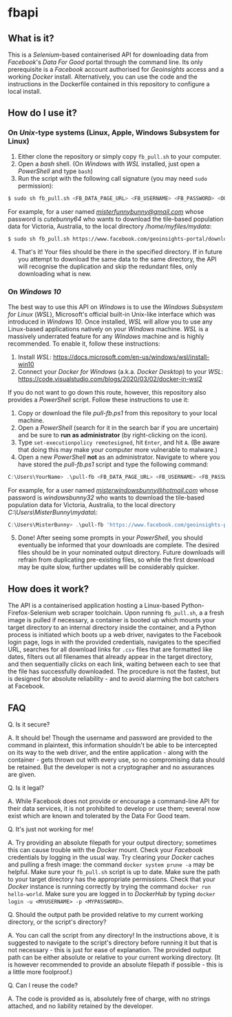 # fbapi

## What is it?

This is a *Selenium*-based containerised API for downloading data from *Facebook*'s *Data For Good* portal through the command line. Its only prerequisite is a *Facebook* account authorised for *Geoinsights* access and a working *Docker* install. Alternatively, you can use the code and the instructions in the Dockerfile contained in this repository to configure a local install.

## How do I use it?

### On *Unix*-type systems (Linux, Apple, Windows Subsystem for Linux)

1. Either clone the repository or simply copy `fb_pull.sh` to your computer.
2. Open a *bash* shell. (On *Windows* with *WSL* installed, just open a *PowerShell* and type `bash`)
3. Run the script with the following call signature (you may need `sudo` permission):
```bash
$ sudo sh fb_pull.sh <FB_DATA_PAGE_URL> <FB_USERNAME> <FB_PASSWORD> <OUTPUT_DIRECTORY>
```
For example, for a user named *misterfunnybunny@gmail.com* whose password is *cutebunny64* who wants to download the tile-based population data for Victoria, Australia, to the local directory */home/myfiles/mydata*:
```bash
$ sudo sh fb_pull.sh https://www.facebook.com/geoinsights-portal/downloads/?id=223808228714910 misterfunnybunny@gmail.com cutebunny64 /home/myfiles/mydata
```
4. That's it! Your files should be there in the specified directory. If in future you attempt to download the same data to the same directory, the API will recognise the duplication and skip the redundant files, only downloading what is new.

### On *Windows 10*

The best way to use this API on *Windows* is to use the *Windows Subsystem for Linux* (*WSL*), Microsoft's official built-in Unix-like interface which was introduced in *Windows 10*. Once installed, *WSL* will allow you to use any Linux-based applications natively on your *Windows* machine. *WSL* is a massively underrated feature for any *Windows* machine and is highly recommended. To enable it, follow these instructions:

1. Install *WSL*: https://docs.microsoft.com/en-us/windows/wsl/install-win10
2. Connect your *Docker for Windows* (a.k.a. *Docker Desktop*) to your *WSL*: https://code.visualstudio.com/blogs/2020/03/02/docker-in-wsl2

If you do not want to go down this route, however, this repository also provides a *PowerShell* script. Follow these instructions to use it:

1. Copy or download the file *pull-fb.ps1* from this repository to your local machine.
2. Open a *PowerShell* (search for it in the search bar if you are uncertain) and be sure to **run as administrator** (by right-clicking on the icon).
3. Type `set-executionpolicy remotesigned`, hit `Enter`, and hit `A`. (Be aware that doing this may make your computer more vulnerable to malware.)
4. Open a new *PowerShell* **not** as an administrator. Navigate to where you have stored the *pull-fb.ps1* script and type the following command:
```powershell
C:\Users\YourName> .\pull-fb <FB_DATA_PAGE_URL> <FB_USERNAME> <FB_PASSWORD> <OUTPUT_DIRECTORY>
```
For example, for a user named *misterwindowsbunny@hotmail.com* whose password is *windowsbunny32* who wants to download the tile-based population data for Victoria, Australia, to the local directory *C:\Users\MisterBunny\mydata\\*:
```powershell
C:\Users\MisterBunny> .\pull-fb 'https://www.facebook.com/geoinsights-portal/downloads/?id=223808228714910' 'misterwindowsbunny@hotmail.com' 'windowsbunny32' C:\Users\MisterBunny\mydata\
```
5. Done! After seeing some prompts in your *PowerShell*, you should eventually be informed that your downloads are complete. The desired files should be in your nominated output directory. Future downloads will refrain from duplicating pre-existing files, so while the first download may be quite slow, further updates will be considerably quicker.

## How does it work?

The API is a containerised application hosting a Linux-based Python-Firefox-Selenium web scraper toolchain. Upon running `fb_pull.sh`, a a fresh image is pulled if necessary, a container is booted up which mounts your target directory to an internal directory inside the container, and a Python process is initiated which boots up a web driver, navigates to the Facebook login page, logs in with the provided credentials, navigates to the specified URL, searches for all download links for `.csv` files that are formatted like dates, filters out all filenames that already appear in the target directory, and then sequentially clicks on each link, waiting between each to see that the file has successfully downloaded. The procedure is not the fastest, but is designed for absolute reliability - and to avoid alarming the bot catchers at Facebook.

## FAQ

Q. Is it secure?

A. It should be! Though the username and password are provided to the command in plaintext, this information shouldn't be able to be intercepted on its way to the web driver, and the entire application - along with the container - gets thrown out with every use, so no compromising data should be retained. But the developer is not a cryptographer and no assurances are given.

Q. Is it legal?

A. While Facebook does not provide or encourage a command-line API for their data services, it is not prohibited to develop or use them; several now exist which are known and tolerated by the Data For Good team.

Q. It's just not working for me!

A. Try providing an absolute filepath for your output directory; sometimes this can cause trouble with the *Docker* mount. Check your *Facebook* credentials by logging in the usual way. Try clearing your *Docker* caches and pulling a fresh image: the command `docker system prune -a` may be helpful. Make sure your `fb_pull.sh` script is up to date. Make sure the path to your target directory has the appropriate permissions. Check that your *Docker* instance is running correctly by trying the command `docker run hello-world`. Make sure you are logged in to *DockerHub* by typing `docker login -u <MYUSERNAME> -p <MYPASSWORD>`.

Q. Should the output path be provided relative to my current working directory, or the script's directory?

A. You can call the script from any directory! In the instructions above, it is suggested to navigate to the script's directory before running it but that is not necessary - this is just for ease of explanation. The provided output path can be either absolute or relative to your current working directory. (It is however recommended to provide an absolute filepath if possible - this is a little more foolproof.)

Q. Can I reuse the code?

A. The code is provided as is, absolutely free of charge, with no strings attached, and no liability retained by the developer.
